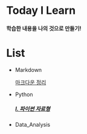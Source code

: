 # Today I Learn

#### 학습한 내용을 나의 것으로 만들기!



# List

- Markdown

  [마크다운 정리](https://github.com/InJi-Lee/TIL/blob/master/Markdown/%EB%A7%88%ED%81%AC%EB%8B%A4%EC%9A%B4_%EC%A0%95%EB%A6%AC.md)

- Python

  #####  [Ⅰ. 파이썬 자료형](https://github.com/InJi-Lee/TIL/blob/master/Python/%ED%8C%8C%EC%9D%B4%EC%8D%AC_%EC%9E%90%EB%A3%8C%ED%98%95.md)

- Data_Analysis

